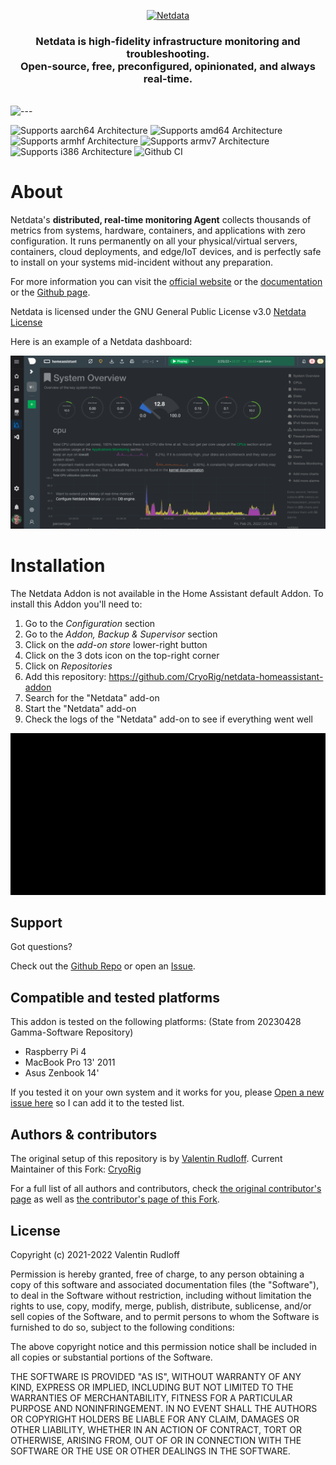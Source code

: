 <p align="center"><a href="https://netdata.cloud"><img src="https://user-images.githubusercontent.com/1153921/95268672-a3665100-07ec-11eb-8078-db619486d6ad.png" alt="Netdata" width="300" /></a></p>

<h3 align="center">Netdata is high-fidelity infrastructure monitoring and troubleshooting.<br />Open-source, free, preconfigured, opinionated, and always real-time.</h3>
<br />

<img src="https://user-images.githubusercontent.com/1153921/95269366-1b814680-07ee-11eb-8ff4-c1b0b8758499.png" alt="---" style="max-width: 100%;" />

![Supports aarch64 Architecture][aarch64-shield]
![Supports amd64 Architecture][amd64-shield]
![Supports armhf Architecture][armhf-shield]
![Supports armv7 Architecture][armv7-shield]
![Supports i386 Architecture][i386-shield]
![Github CI][ci]

# About

Netdata's **distributed, real-time monitoring Agent** collects thousands of metrics from systems, hardware, containers,
and applications with zero configuration. It runs permanently on all your physical/virtual servers, containers, cloud
deployments, and edge/IoT devices, and is perfectly safe to install on your systems mid-incident without any
preparation.

For more information you can visit the [official website](https://netdata.cloud) or the [documentation](https://docs.netdata.cloud) or the [Github page](https://github.com/netdata/netdata/blob/master/README.md).

Netdata is licensed under the GNU General Public License v3.0 [Netdata License](https://github.com/netdata/netdata/blob/master/LICENSE)

Here is an example of a Netdata dashboard:

![netdata charts][netdata screenshot]

# Installation

The Netdata Addon is not available in the Home Assistant default Addon. To install this Addon you'll need to:

1. Go to the _Configuration_ section
2. Go to the _Addon, Backup & Supervisor_ section
3. Click on the _add-on store_ lower-right button
4. Click on the 3 dots icon on the top-right corner
5. Click on _Repositories_
6. Add this repository: https://github.com/CryoRig/netdata-homeassistant-addon
7. Search for the "Netdata" add-on
8. Start the "Netdata" add-on
9. Check the logs of the "Netdata" add-on to see if everything went well

![netdata installation][netdata installation]

## Support

Got questions?

Check out the [Github Repo](https://github.com/CryoRig/netdata-homeassistant-addon) or open an [Issue](https://github.com/CryoRig/netdata-homeassistant-addon/issues/new).

## Compatible and tested platforms

This addon is tested on the following platforms: (State from 20230428 Gamma-Software Repository)

* Raspberry Pi 4
* MacBook Pro 13' 2011
* Asus Zenbook 14'

If you tested it on your own system and it works for you, please [Open a new issue here][issue] so I can add it to the tested list.

## Authors & contributors

The original setup of this repository is by [Valentin Rudloff][valentin].
Current Maintainer of this Fork: [CryoRig]

For a full list of all authors and contributors,
check [the original contributor's page][contributors_gamma] as well as [the contributor's page of this Fork][contributors_cryorig].

## License

Copyright (c) 2021-2022 Valentin Rudloff

Permission is hereby granted, free of charge, to any person obtaining a copy
of this software and associated documentation files (the "Software"), to deal
in the Software without restriction, including without limitation the rights
to use, copy, modify, merge, publish, distribute, sublicense, and/or sell
copies of the Software, and to permit persons to whom the Software is
furnished to do so, subject to the following conditions:

The above copyright notice and this permission notice shall be included in all
copies or substantial portions of the Software.

THE SOFTWARE IS PROVIDED "AS IS", WITHOUT WARRANTY OF ANY KIND, EXPRESS OR
IMPLIED, INCLUDING BUT NOT LIMITED TO THE WARRANTIES OF MERCHANTABILITY,
FITNESS FOR A PARTICULAR PURPOSE AND NONINFRINGEMENT. IN NO EVENT SHALL THE
AUTHORS OR COPYRIGHT HOLDERS BE LIABLE FOR ANY CLAIM, DAMAGES OR OTHER
LIABILITY, WHETHER IN AN ACTION OF CONTRACT, TORT OR OTHERWISE, ARISING FROM,
OUT OF OR IN CONNECTION WITH THE SOFTWARE OR THE USE OR OTHER DEALINGS IN THE
SOFTWARE.

[valentin]: https://github.com/Gamma-Software
[cryorig]: https://github.com/cryorig
[contributors_gamma]: https://github.com/Gamma-Software/netdata-homeassistant-addon/graphs/contributors
[contributors_cryorig]: https://github.com/cryorig/netdata-homeassistant-addon/graphs/contributors
[issue]: https://github.com/cryorig/netdata-homeassistant-addon/issues
[contact]: cryorig@gmx.at
[aarch64-shield]: https://img.shields.io/badge/aarch64-yes-green.svg
[amd64-shield]: https://img.shields.io/badge/amd64-broken-red.svg
[armhf-shield]: https://img.shields.io/badge/armhf-yes-green.svg
[armv7-shield]: https://img.shields.io/badge/armv7-yes-green.svg
[i386-shield]: https://img.shields.io/badge/i386-broken-red.svg
[ci]: https://github.com/cryorig/netdata-homeassistant-addon/actions/workflows/builder.yaml/badge.svg
[netdata installation]: https://github.com/CryoRig/netdata-homeassistant-addon/blob/main/image/installation.gif?raw=true
[netdata screenshot]: https://github.com/CryoRig/netdata-homeassistant-addon/blob/main/image/screenshot.png?raw=true